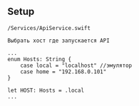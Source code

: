 ## Setup

``/Services/ApiService.swift``
```
Выбрать хост где запускается API

...
enum Hosts: String {
	case local = "localhost" //эмулятор
	case home = "192.168.0.101"
}

let HOST: Hosts = .local
...
```


